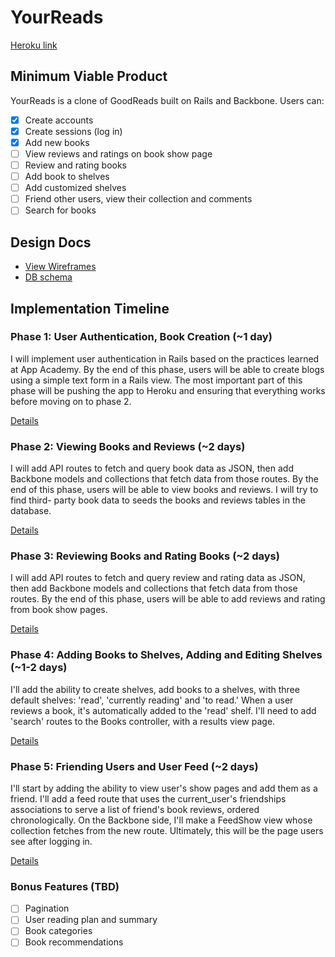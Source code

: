 # YourReads

[Heroku link][heroku]

[heroku]: http://YourReads.herokuapp.com

## Minimum Viable Product
YourReads is a clone of GoodReads built on Rails and Backbone. Users can:

<!-- This is a Markdown checklist. Use it to keep track of your progress! -->

- [x] Create accounts
- [x] Create sessions (log in)
- [x] Add new books
- [ ] View reviews and ratings on book show page
- [ ] Review and rating books
- [ ] Add book to shelves
- [ ] Add customized shelves
- [ ] Friend other users, view their collection and comments
- [ ] Search for books

## Design Docs
* [View Wireframes][views]
* [DB schema][schema]

[views]: ./docs/views.md
[schema]: ./docs/schema.md

## Implementation Timeline

### Phase 1: User Authentication, Book Creation (~1 day)
I will implement user authentication in Rails based on the practices learned at
App Academy. By the end of this phase, users will be able to create blogs using
a simple text form in a Rails view. The most important part of this phase will
be pushing the app to Heroku and ensuring that everything works before moving on
to phase 2.

[Details][phase-one]

### Phase 2: Viewing Books and Reviews (~2 days)
I will add API routes to fetch and query book data as JSON, then add Backbone
models and collections that fetch data from those routes. By the end of this
phase, users will be able to view books and reviews. I will try to find third-
party book data to seeds the books and reviews tables in the database.

[Details][phase-two]

### Phase 3: Reviewing Books and Rating Books (~2 days)
I will add API routes to fetch and query review and rating data as JSON, then
add Backbone models and collections that fetch data from those routes. By the
end of this phase, users will be able to add reviews and rating from book show
pages.

[Details][phase-three]

### Phase 4: Adding Books to Shelves, Adding and Editing Shelves (~1-2 days)
I'll add the ability to create shelves, add books to a shelves, with three
default shelves: 'read', 'currently reading' and 'to read.' When a user reviews
a book, it's automatically added to the 'read' shelf. I'll need to add 'search'
routes to the Books controller, with a results view page.

[Details][phase-four]

### Phase 5: Friending Users and User Feed (~2 days)
I'll start by adding the ability to view user's show pages and add them as a
friend. I'll add a feed route that uses the current_user's friendships
associations to serve a list of friend's book reviews, ordered chronologically.
On the Backbone side, I'll make a FeedShow view whose collection fetches from
the new route. Ultimately, this will be the page users see after logging in.

[Details][phase-five]

### Bonus Features (TBD)
- [ ] Pagination
- [ ] User reading plan and summary
- [ ] Book categories
- [ ] Book recommendations

[phase-one]: ./docs/phases/phase1.md
[phase-two]: ./docs/phases/phase2.md
[phase-three]: ./docs/phases/phase3.md
[phase-four]: ./docs/phases/phase4.md
[phase-five]: ./docs/phases/phase5.md
